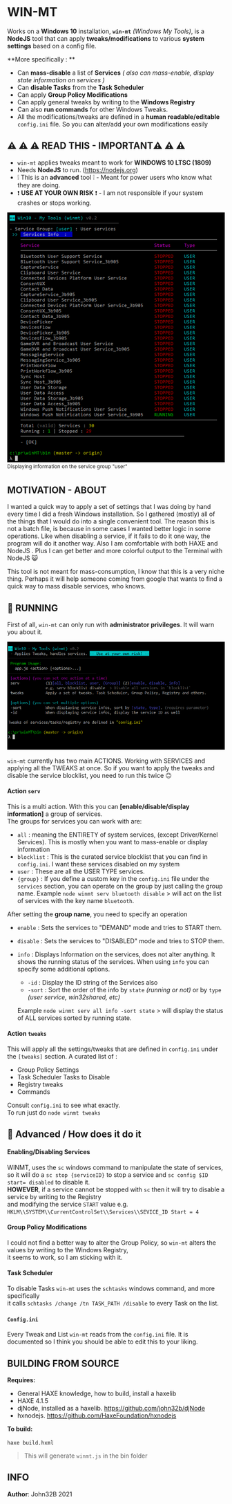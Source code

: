 # WIN-MT

Works on a **Windows 10** installation, **`win-mt`** *(Windows My Tools)*, is a **NodeJS** tool that can apply **tweaks/modifications** to various **system settings** based on a config file.

**More specifically : **

- Can **mass-disable** a list of **Services** *( also can mass-enable, display state information on services )*
- Can **disable Tasks** from the **Task Scheduler** 
- Can apply **Group Policy Modifications**
- Can apply general tweaks by writing to the **Windows Registry**
- Can also **run commands** for other Windows Tweaks.
- All the modifications/tweaks are defined in a **human readable/editable** `config.ini` file. So you can alter/add your own modifications easily



## :warning: :warning: :warning: READ THIS - IMPORTANT:warning: :warning: :warning:

- `win-mt` applies tweaks meant to work for **WINDOWS 10 LTSC (1809)** 
- Needs  **NodeJS** to run. (https://nodejs.org)
- :grey_exclamation: This is an **advanced** tool :grey_exclamation: - Meant for power users who know what they are doing.
- :heavy_exclamation_mark: **USE AT YOUR OWN RISK** :heavy_exclamation_mark: - I am not responsible if your system crashes​ or stops working.
  

![](/media/shot_02.png)
<sup>Displaying information on the service group "user"</sup>



## MOTIVATION - ABOUT

I wanted a quick way to apply a set of settings that I was doing by hand every time I did a fresh Windows installation. So I gathered (mostly) all of the things that I would do into a single convenient tool. The reason this is not a batch file, is because in some cases I wanted better logic in some operations. Like when disabling a service, if it fails to do it one way, the program will do it another way. Also I am comfortable with both HAXE and NodeJS . Plus I can get better and more colorful output to the Terminal with NodeJS 😺

This tool is not meant for mass-consumption, I know that this is a very niche thing. Perhaps it will help someone coming from google that wants to find a quick way to mass disable services, who knows.



## :runner: RUNNING

First of all, `win-mt` can only run with **administrator privileges**. It will warn you about it.  

![](/media/shot_01.png)



`win-mt` currently has two main ACTIONS. Working with SERVICES and applying all the TWEAKS at once. So if you want to apply the tweaks and disable the service blocklist, you need to run this twice 😐

#### Action `serv`

This is a multi action. With this you can **[enable/disable/display information]** a group of services.  
The groups for services you can work with are:  

- `all` : meaning the ENTIRETY of system services,  (except Driver/Kernel Services). This is mostly when you want to mass-enable or display information
- `blocklist` : This is the curated service blocklist that you can find in `config.ini`. I want these services disabled on my system
- `user` : These are all the USER TYPE services.
- `{group}` : If you define a custom key in the `config.ini` file under the `services` section, you can operate on the group by just calling the group name. Example `node winmt serv bluetooth disable` > will act on the list of services with the key name `bluetooth`.  

After setting the **group name**, you need to specify an operation

- `enable` : Sets the services to "DEMAND" mode and tries to START them.

- `disable` : Sets the services to "DISABLED" mode and tries to STOP them.

- `info` : Displays Information on the services, does not alter anything. It shows the running status of the services. When using `info` you can specify some additional options.

  - `-id` : Display the ID string of the Services also
  - `-sort` : Sort the order of the info by `state` *(running or not)* or by `type` *(user service, win32shared, etc)*

  Example `node winmt serv all info -sort state` > will display the status of ALL services sorted by running state.


#### Action `tweaks`

This will apply all the settings/tweaks that are defined in `config.ini` under the `[tweaks]` section. A curated list of :

- Group Policy Settings
- Task Scheduler Tasks to Disable
- Registry tweaks
- Commands

Consult `config.ini` to see what exactly.  
To run just do `node winmt tweaks`



## :wrench: Advanced / How does it do it

#### Enabling/Disabling Services

WINMT, uses the `sc` windows command to manipulate the state of services,  
so it will do a `sc stop {serviceID}` to stop a service and `sc config $ID start= disabled` to disable it.  
**HOWEVER**, if a service cannot be stopped with `sc` then it will try to disable a service by writing to the Registry  
and modifying the service `START` value e.g. `HKLM\\SYSTEM\\CurrentControlSet\\Services\\SEVICE_ID Start = 4`  

#### Group Policy Modifications

I could not find a better way to alter the Group Policy, so `win-mt` alters the values by writing to the Windows Registry,  
it seems to work, so I am sticking with it.

#### Task Scheduler 

To disable Tasks `win-mt` uses the `schtasks` windows command, and more specifically  
it calls `schtasks /change /tn TASK_PATH /disable` to every Task on the list.

#### `Config.ini`

Every Tweak and List `win-mt` reads from the `config.ini` file. It is documented so I think you should be able to edit this to your liking.

## BUILDING FROM SOURCE

**Requires:**

- General HAXE knowledge, how to build, install a haxelib
- HAXE 4.1.5
- djNode, installed as a haxelib. https://github.com/john32b/djNode
- hxnodejs. https://github.com/HaxeFoundation/hxnodejs

**To build:**

`haxe build.hxml`  

> This will generate `winmt.js` in the bin folder



## INFO

**Author**: John32B 2021